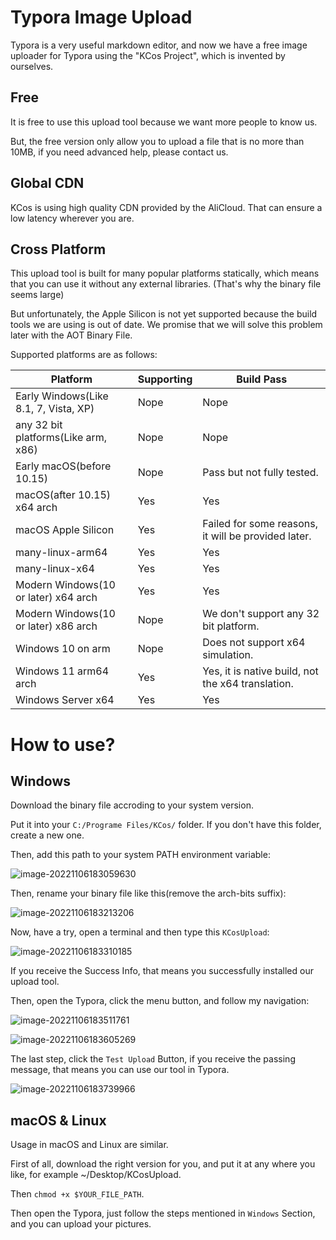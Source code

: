 # Typora Image Upload
Typora is a very useful markdown editor, and now we have a free image uploader for Typora using the "KCos Project", which is invented by ourselves.

## Free

It is free to use this upload tool because we want more people to know us.

But, the free version only allow you to upload a file that is no more than 10MB, if you need advanced help, please contact us.

## Global CDN

KCos is using high quality CDN provided by the AliCloud. That can ensure a low latency wherever you are.

## Cross Platform

This upload tool is built for many popular platforms statically, which means that you can use it without any external libraries. (That's why the binary file seems large)

But unfortunately, the Apple Silicon is not yet supported because the build tools we are using is out of date. We promise that we will solve this problem later with the AOT Binary File.

Supported platforms are as follows:

| Platform                              | Supporting | Build Pass                                          |
| ------------------------------------- | ---------- | --------------------------------------------------- |
| Early Windows(Like 8.1, 7, Vista, XP) | Nope       | Nope                                                |
| any 32 bit platforms(Like arm, x86)   | Nope       | Nope                                                |
| Early macOS(before 10.15)             | Nope       | Pass but not fully tested.                          |
| macOS(after 10.15) x64 arch           | Yes        | Yes                                                 |
| macOS Apple Silicon                   | Yes        | Failed for some reasons, it will be provided later. |
| many-linux-arm64                      | Yes        | Yes                                                 |
| many-linux-x64                        | Yes        | Yes                                                 |
| Modern Windows(10 or later) x64 arch  | Yes        | Yes                                                 |
| Modern Windows(10 or later) x86 arch  | Nope       | We don't support any 32 bit platform.               |
| Windows 10 on arm                     | Nope       | Does not support x64 simulation.                    |
| Windows 11 arm64 arch                 | Yes        | Yes, it is native build, not the x64 translation.   |
| Windows Server x64                    | Yes        | Yes                                                 |



# How to use?

## Windows

Download the binary file accroding to your system version.

Put it into your `C:/Programe Files/KCos/` folder. If you don't have this folder, create a new one.

Then, add this path to your system PATH environment variable:

![image-20221106183059630](https://cos.kevinc.ltd/file/download?fileId=24)

Then, rename your binary file like this(remove the arch-bits suffix):

![image-20221106183213206](https://cos.kevinc.ltd/file/download?fileId=25)

Now, have a try, open a terminal and then type this `KCosUpload`:

![image-20221106183310185](https://cos.kevinc.ltd/file/download?fileId=26)

If you receive the Success Info, that means you successfully installed our upload tool.

Then, open the Typora, click the menu button, and follow my navigation:

![image-20221106183511761](https://cos.kevinc.ltd/file/download?fileId=27)

![image-20221106183605269](https://cos.kevinc.ltd/file/download?fileId=28)

The last step, click the `Test Upload` Button, if you receive the passing message, that means you can use our tool in Typora.

![image-20221106183739966](https://cos.kevinc.ltd/file/download?fileId=31)

## macOS & Linux

Usage in macOS and Linux are similar.

First of all, download the right version for you, and put it at any where you like, for example ~/Desktop/KCosUpload.

Then `chmod +x $YOUR_FILE_PATH`.

Then open the Typora, just follow the steps mentioned in `Windows` Section, and you can upload your pictures.
